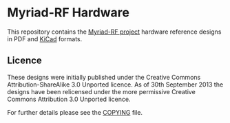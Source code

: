 Myriad-RF Hardware
==================

This repository contains the [Myriad-RF project](http://myriadrf.org/) hardware reference designs in PDF and [KiCad](http://www.kicad-pcb.org) formats.

Licence
---------

These designs were initially published under the Creative Commons Attribution-ShareAlike 3.0 Unported licence. As of 30th September 2013 the designs have been relicensed under the more permissive Creative Commons Attribution 3.0 Unported licence.

For further details please see the [COPYING](https://raw.github.com/myriadrf/myriadrf-boards/master/COPYING) file.
